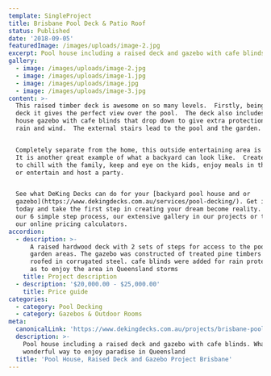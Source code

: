 ```yaml
---
template: SingleProject
title: Brisbane Pool Deck & Patio Roof
status: Published
date: '2018-09-05'
featuredImage: /images/uploads/image-2.jpg
excerpt: Pool house including a raised deck and gazebo with cafe blinds
gallery:
  - image: /images/uploads/image-2.jpg
  - image: /images/uploads/image-1.jpg
  - image: /images/uploads/image.jpg
  - image: /images/uploads/image-3.jpg
content: >-
  This raised timber deck is awesome on so many levels.  Firstly, being a raised
  deck it gives the perfect view over the pool.  The deck also includes a pool
  house gazebo with cafe blinds that drop down to give extra protection from
  rain and wind.  The external stairs lead to the pool and the garden.


  Completely separate from the home, this outside entertaining area is perfect. 
  It is another great example of what a backyard can look like.  Create a zone
  to chill with the family, keep and eye on the kids, enjoy meals in the gazebo
  or entertain and host a party.


  See what DeKing Decks can do for your [backyard pool house and or
  gazebo](https://www.dekingdecks.com.au/services/pool-decking/). Get in contact
  today and take the first step in creating your dream become reality. Check out
  our 6 simple step process, our extensive gallery in our projects or try out
  our online pricing calculators.
accordion:
  - description: >-
      A raised hardwood deck with 2 sets of steps for access to the pool and
      garden areas. The gazebo was constructed of treated pine timbers and
      roofed in corrugated steel. cafe blinds were added for rain protection so
      as to enjoy the area in Queensland storms
    title: Project description
  - description: '$20,000.00 - $25,000.00'
    title: Price guide
categories:
  - category: Pool Decking
  - category: Gazebos & Outdoor Rooms
meta:
  canonicalLink: 'https://www.dekingdecks.com.au/projects/brisbane-pool-deck-patio-roof/'
  description: >-
    Pool house including a raised deck and gazebo with cafe blinds. What a
    wonderful way to enjoy paradise in Queensland
  title: 'Pool House, Raised Deck and Gazebo Project Brisbane'
---
```


